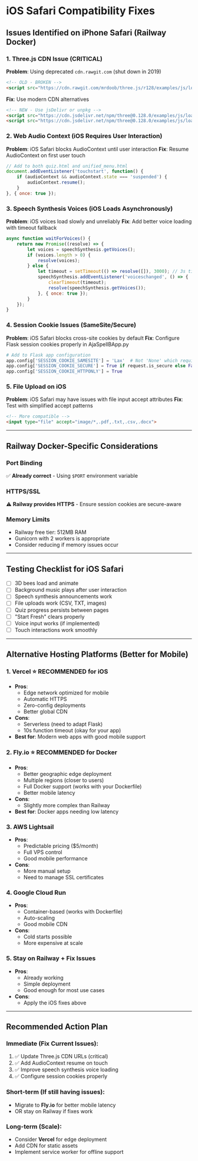 # iOS Safari Compatibility Fixes

## Issues Identified on iPhone Safari (Railway Docker)

### 1. Three.js CDN Issue (CRITICAL)
**Problem**: Using deprecated `cdn.rawgit.com` (shut down in 2019)
```html
<!-- OLD - BROKEN -->
<script src="https://cdn.rawgit.com/mrdoob/three.js/r128/examples/js/loaders/OBJLoader.js"></script>
```

**Fix**: Use modern CDN alternatives
```html
<!-- NEW - Use jsDelivr or unpkg -->
<script src="https://cdn.jsdelivr.net/npm/three@0.128.0/examples/js/loaders/OBJLoader.js"></script>
<script src="https://cdn.jsdelivr.net/npm/three@0.128.0/examples/js/loaders/MTLLoader.js"></script>
```

### 2. Web Audio Context (iOS Requires User Interaction)
**Problem**: iOS Safari blocks AudioContext until user interaction
**Fix**: Resume AudioContext on first user touch

```javascript
// Add to both quiz.html and unified_menu.html
document.addEventListener('touchstart', function() {
    if (audioContext && audioContext.state === 'suspended') {
        audioContext.resume();
    }
}, { once: true });
```

### 3. Speech Synthesis Voices (iOS Loads Asynchronously)
**Problem**: iOS voices load slowly and unreliably
**Fix**: Add better voice loading with timeout fallback

```javascript
async function waitForVoices() {
    return new Promise((resolve) => {
        let voices = speechSynthesis.getVoices();
        if (voices.length > 0) {
            resolve(voices);
        } else {
            let timeout = setTimeout(() => resolve([]), 3000); // 3s timeout
            speechSynthesis.addEventListener('voiceschanged', () => {
                clearTimeout(timeout);
                resolve(speechSynthesis.getVoices());
            }, { once: true });
        }
    });
}
```

### 4. Session Cookie Issues (SameSite/Secure)
**Problem**: iOS Safari blocks cross-site cookies by default
**Fix**: Configure Flask session cookies properly in AjaSpellBApp.py

```python
# Add to Flask app configuration
app.config['SESSION_COOKIE_SAMESITE'] = 'Lax'  # Not 'None' which requires HTTPS
app.config['SESSION_COOKIE_SECURE'] = True if request.is_secure else False
app.config['SESSION_COOKIE_HTTPONLY'] = True
```

### 5. File Upload on iOS
**Problem**: iOS Safari may have issues with file input accept attributes
**Fix**: Test with simplified accept patterns

```html
<!-- More compatible -->
<input type="file" accept="image/*,.pdf,.txt,.csv,.docx">
```

---

## Railway Docker-Specific Considerations

### Port Binding
✅ **Already correct** - Using `$PORT` environment variable

### HTTPS/SSL
⚠️ **Railway provides HTTPS** - Ensure session cookies are secure-aware

### Memory Limits
- Railway free tier: 512MB RAM
- Gunicorn with 2 workers is appropriate
- Consider reducing if memory issues occur

---

## Testing Checklist for iOS Safari

- [ ] 3D bees load and animate
- [ ] Background music plays after user interaction
- [ ] Speech synthesis announcements work
- [ ] File uploads work (CSV, TXT, images)
- [ ] Quiz progress persists between pages
- [ ] "Start Fresh" clears properly
- [ ] Voice input works (if implemented)
- [ ] Touch interactions work smoothly

---

## Alternative Hosting Platforms (Better for Mobile)

### **1. Vercel** ⭐ RECOMMENDED for iOS
- **Pros**: 
  - Edge network optimized for mobile
  - Automatic HTTPS
  - Zero-config deployments
  - Better global CDN
- **Cons**: 
  - Serverless (need to adapt Flask)
  - 10s function timeout (okay for your app)
- **Best for**: Modern web apps with good mobile support

### **2. Fly.io** ⭐ RECOMMENDED for Docker
- **Pros**:
  - Better geographic edge deployment
  - Multiple regions (closer to users)
  - Full Docker support (works with your Dockerfile)
  - Better mobile latency
- **Cons**:
  - Slightly more complex than Railway
- **Best for**: Docker apps needing low latency

### **3. AWS Lightsail**
- **Pros**:
  - Predictable pricing ($5/month)
  - Full VPS control
  - Good mobile performance
- **Cons**:
  - More manual setup
  - Need to manage SSL certificates

### **4. Google Cloud Run**
- **Pros**:
  - Container-based (works with Dockerfile)
  - Auto-scaling
  - Good mobile CDN
- **Cons**:
  - Cold starts possible
  - More expensive at scale

### **5. Stay on Railway + Fix Issues**
- **Pros**:
  - Already working
  - Simple deployment
  - Good enough for most use cases
- **Cons**:
  - Apply the iOS fixes above

---

## Recommended Action Plan

### Immediate (Fix Current Issues):
1. ✅ Update Three.js CDN URLs (critical)
2. ✅ Add AudioContext resume on touch
3. ✅ Improve speech synthesis voice loading
4. ✅ Configure session cookies properly

### Short-term (If still having issues):
- Migrate to **Fly.io** for better mobile latency
- OR stay on Railway if fixes work

### Long-term (Scale):
- Consider **Vercel** for edge deployment
- Add CDN for static assets
- Implement service worker for offline support

